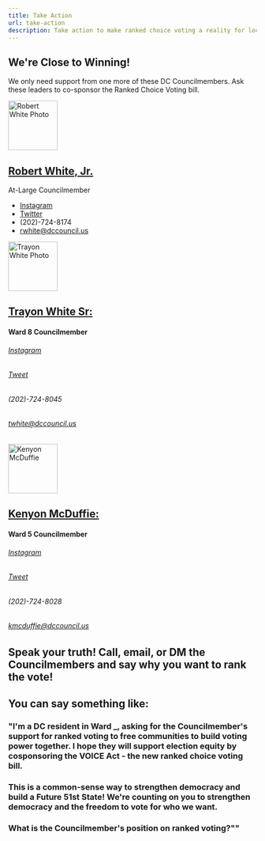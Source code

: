 ```yaml
---
title: Take Action
url: take-action
description: Take action to make ranked choice voting a reality for local elections in DC.
---
```

## We're Close to Winning!

We only need support from one more of these DC Councilmembers. Ask​ these leaders to co-sponsor the Ranked Choice Voting bill.

<div class="grid grid-cols-3 gap-1">
<div>

<img src="/static/img/cm-robert-white-picture.jpg" alt="Robert White Photo" width="100" height="100"/>

## [Robert White, Jr.](https://dccouncil.us/council/councilmember-robert-c-white-jr/)

At-Large Councilmember

* [Instagram](https://www.instagram.com/robertwhite_dc)
* [Twitter](https://twitter.com/RobertWhite_DC)
* (202)-724-8174
* [rwhite@dccouncil.us](mailto:rwhite@dccouncil.us)

</div>
<div>

<img src="/static/img/cm-trayon-white-picture.jpg" alt="Trayon White Photo" width="100" height="100"/>

## [Trayon White Sr: ](https://dccouncil.us/council/councilmember-trayon-white-sr/)

#### Ward 8 Councilmember

###### [Instagram](https://www.instagram.com/trayonwhite)

###### [Tweet](https://twitter.com/trayonwhite)

###### (202)-724-8045

###### [twhite@dccouncil.us](mailto:twhite@dccouncil.us)

</div>
<div>

<img src="/static/img/cm-kenyan-mcduffie-picture.jpg" alt="Kenyon McDuffie" width="100" height="100"/>

## [Kenyon McDuffie: ](https://dccouncil.us/council/kenyan-mcduffie/)

#### Ward 5 Councilmember

###### [Instagram](https://www.instagram.com/cm_mcduffie/)

###### [Tweet](https://twitter.com/CM_McDuffie)

###### (202)-724-8028

###### [kmcduffie@dccouncil.us](mailto:kmcduffie@dccouncil.us)

</div>
</div>

## Speak your truth! Call, email, or DM the Councilmembers and say why you want to rank the vote!

## You can say something like:

### "I'm a DC resident in Ward _, asking for the Councilmember's support for ranked voting to free communities to build voting power together. I hope they will support election equity by cosponsoring the VOICE Act - the new ranked choice voting bill.

### This is a common-sense way to strengthen democracy and build a Future 51st State! We're counting on you to strengthen democracy and the freedom to vote for who we want.

### What is the Councilmember's position on ranked voting?""